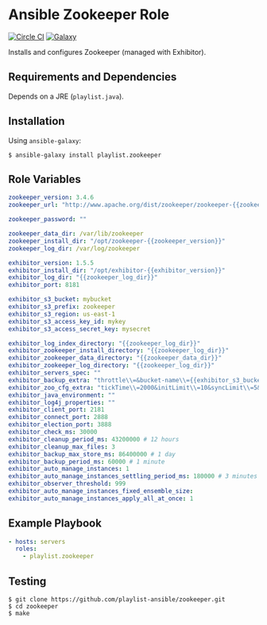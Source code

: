 # Ansible Zookeeper Role

[![Circle CI](https://circleci.com/gh/playlist-ansible/zookeeper.svg?style=shield)](https://circleci.com/gh/playlist-ansible/zookeeper)
[![Galaxy](https://img.shields.io/badge/galaxy-playlist.zookeeper-blue.svg)](https://galaxy.ansible.com/list#/roles/3317)

Installs and configures Zookeeper (managed with Exhibitor).

## Requirements and Dependencies

Depends on a JRE (`playlist.java`).

## Installation

Using `ansible-galaxy`:

```
$ ansible-galaxy install playlist.zookeeper
```

## Role Variables

```yaml
zookeeper_version: 3.4.6
zookeeper_url: "http://www.apache.org/dist/zookeeper/zookeeper-{{zookeeper_version}}/zookeeper-{{zookeeper_version}}.tar.gz"

zookeeper_password: ""

zookeeper_data_dir: /var/lib/zookeeper
zookeeper_install_dir: "/opt/zookeeper-{{zookeeper_version}}"
zookeeper_log_dir: /var/log/zookeeper

exhibitor_version: 1.5.5
exhibitor_install_dir: "/opt/exhibitor-{{exhibitor_version}}"
exhibitor_log_dir: "{{zookeeper_log_dir}}"
exhibitor_port: 8181

exhibitor_s3_bucket: mybucket
exhibitor_s3_prefix: zookeeper
exhibitor_s3_region: us-east-1
exhibitor_s3_access_key_id: mykey
exhibitor_s3_access_secret_key: mysecret

exhibitor_log_index_directory: "{{zookeeper_log_dir}}"
exhibitor_zookeeper_install_directory: "{{zookeeper_log_dir}}"
exhibitor_zookeeper_data_directory: "{{zookeeper_data_dir}}"
exhibitor_zookeeper_log_directory: "{{zookeeper_log_dir}}"
exhibitor_servers_spec: ""
exhibitor_backup_extra: "throttle\\=&bucket-name\\={{exhibitor_s3_bucket}}&key-prefix\\={{exhibitor_s3_prefix}}&max-retries\\=4&retry-sleep-ms\\=30000"
exhibitor_zoo_cfg_extra: "tickTime\\=2000&initLimit\\=10&syncLimit\\=5&quorumListenOnAllIPs\\=true"
exhibitor_java_environment: ""
exhibitor_log4j_properties: ""
exhibitor_client_port: 2181
exhibitor_connect_port: 2888
exhibitor_election_port: 3888
exhibitor_check_ms: 30000
exhibitor_cleanup_period_ms: 43200000 # 12 hours
exhibitor_cleanup_max_files: 3
exhibitor_backup_max_store_ms: 86400000 # 1 day
exhibitor_backup_period_ms: 60000 # 1 minute
exhibitor_auto_manage_instances: 1
exhibitor_auto_manage_instances_settling_period_ms: 180000 # 3 minutes
exhibitor_observer_threshold: 999
exhibitor_auto_manage_instances_fixed_ensemble_size:
exhibitor_auto_manage_instances_apply_all_at_once: 1
```

## Example Playbook

```yaml
- hosts: servers
  roles:
    - playlist.zookeeper
```

## Testing

```
$ git clone https://github.com/playlist-ansible/zookeeper.git
$ cd zookeeper
$ make
```
